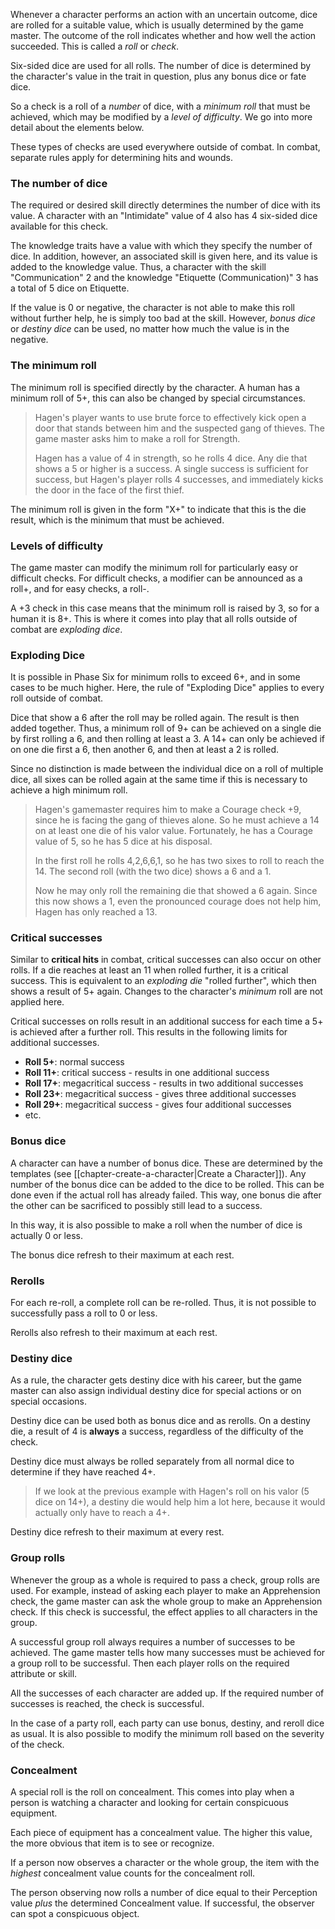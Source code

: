 Whenever a character performs an action with an uncertain outcome, dice are rolled for a suitable value, which is usually determined by the game master. The outcome of the roll indicates whether and how well the action succeeded. This is called a *roll* or *check*.

Six-sided dice are used for all rolls. The number of dice is determined by the character's value in the trait in question, plus any bonus dice or fate dice. 

So a check is a roll of a *number* of dice, with a *minimum roll* that must be achieved, which may be modified by a *level of difficulty*. We go into more detail about the elements below.

These types of checks are used everywhere outside of combat. In combat, separate rules apply for determining hits and wounds.

### The number of dice

The required or desired skill directly determines the number of dice with its value. A character with an "Intimidate" value of 4 also has 4 six-sided dice available for this check.

The knowledge traits have a value with which they specify the number of dice. In addition, however, an associated skill is given here, and its value is added to the knowledge value. Thus, a character with the skill "Communication" 2 and the knowledge "Etiquette (Communication)" 3 has a total of 5 dice on Etiquette.

If the value is 0 or negative, the character is not able to make this roll without further help, he is simply too bad at the skill. However, *bonus dice* or *destiny dice* can be used, no matter how much the value is in the negative.

### The minimum roll

The minimum roll is specified directly by the character. A human has a minimum roll of 5+, this can also be changed by special circumstances.

> Hagen's player wants to use brute force to effectively kick open a door that stands between him and the suspected gang of thieves. The game master asks him to make a roll for Strength.
>
>Hagen has a value of 4 in strength, so he rolls 4 dice. Any die that shows a 5 or higher is a success. A single success is sufficient for success, but Hagen's player rolls 4 successes, and immediately kicks the door in the face of the first thief.

The minimum roll is given in the form "X+" to indicate that this is the die result, which is the minimum that must be achieved. 

### Levels of difficulty

The game master can modify the minimum roll for particularly easy or difficult checks. For difficult checks, a modifier can be announced as a roll+, and for easy checks, a roll-.

A +3 check in this case means that the minimum roll is raised by 3, so for a human it is 8+. This is where it comes into play that all rolls outside of combat are *exploding dice*.

### Exploding Dice

It is possible in Phase Six for minimum rolls to exceed 6+, and in some cases to be much higher. Here, the rule of "Exploding Dice" applies to every roll outside of combat.

Dice that show a 6 after the roll may be rolled again. The result is then added together. Thus, a minimum roll of 9+ can be achieved on a single die by first rolling a 6, and then rolling at least a 3. A 14+ can only be achieved if on one die first a 6, then another 6, and then at least a 2 is rolled. 

Since no distinction is made between the individual dice on a roll of multiple dice, all sixes can be rolled again at the same time if this is necessary to achieve a high minimum roll.

> Hagen's gamemaster requires him to make a Courage check +9, since he is facing the gang of thieves alone. So he must achieve a 14 on at least one die of his valor value. Fortunately, he has a Courage value of 5, so he has 5 dice at his disposal. 
>
> In the first roll he rolls 4,2,6,6,1, so he has two sixes to roll to reach the 14. The second roll (with the two dice) shows a 6 and a 1. 
>
> Now he may only roll the remaining die that showed a 6 again. Since this now shows a 1, even the pronounced courage does not help him, Hagen has only reached a 13.

### Critical successes

Similar to **critical hits** in combat, critical successes can also occur on other rolls. If a die reaches at least an 11 when rolled further, it is a critical success. This is equivalent to an *exploding die* "rolled further", which then shows a result of 5+ again. Changes to the character's *minimum* roll are not applied here.

Critical successes on rolls result in an additional success for each time a 5+ is achieved after a further roll. This results in the following limits for additional successes.

* **Roll 5+**: normal success
* **Roll 11+**: critical success - results in one additional success
* **Roll 17+**: megacritical success - results in two additional successes
* **Roll 23+**: megacritical success - gives three additional successes
* **Roll 29+**: megacritical success - gives four additional successes
* etc.

### Bonus dice

A character can have a number of bonus dice. These are determined by the templates (see [[chapter-create-a-character|Create a Character]]). Any number of the bonus dice can be added to the dice to be rolled. This can be done even if the actual roll has already failed. This way, one bonus die after the other can be sacrificed to possibly still lead to a success.

In this way, it is also possible to make a roll when the number of dice is actually 0 or less.

The bonus dice refresh to their maximum at each rest. 

### Rerolls

For each re-roll, a complete roll can be re-rolled. Thus, it is not possible to successfully pass a roll to 0 or less.

Rerolls also refresh to their maximum at each rest.

### Destiny dice

As a rule, the character gets destiny dice with his career, but the game master can also assign individual destiny dice for special actions or on special occasions.

Destiny dice can be used both as bonus dice and as rerolls. On a destiny die, a result of 4 is **always** a success, regardless of the difficulty of the check.

Destiny dice must always be rolled separately from all normal dice to determine if they have reached 4+.

> If we look at the previous example with Hagen's roll on his valor (5 dice on 14+), a destiny die would help him a lot here, because it would actually only have to reach a 4+.

Destiny dice refresh to their maximum at every rest. 

### Group rolls

Whenever the group as a whole is required to pass a check, group rolls are used. For example, instead of asking each player to make an Apprehension check, the game master can ask the whole group to make an Apprehension check. If this check is successful, the effect applies to all characters in the group.

A successful group roll always requires a number of successes to be achieved. The game master tells how many successes must be achieved for a group roll to be successful. Then each player rolls on the required attribute or skill. 

All the successes of each character are added up. If the required number of successes is reached, the check is successful.

In the case of a party roll, each party can use bonus, destiny, and reroll dice as usual. It is also possible to modify the minimum roll based on the severity of the check.

### Concealment

A special roll is the roll on concealment. This comes into play when a person is watching a character and looking for certain conspicuous equipment. 

Each piece of equipment has a concealment value. The higher this value, the more obvious that item is to see or recognize. 

If a person now observes a character or the whole group, the item with the *highest* concealment value counts for the concealment roll. 

The person observing now rolls a number of dice equal to their Perception value *plus* the determined Concealment value. If successful, the observer can spot a conspicuous object.
